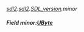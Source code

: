 _[sdl2](../../modules/sdl2/sdl2-module.md):[sdl2](../../modules/sdl2/sdl2-module.md).[SDL\_version](../../modules/sdl2/sdl2-sdl_version.md).minor_
##### Field minor:[UByte](../../modules/wonkey/wonkey-types-ubyte.md)
